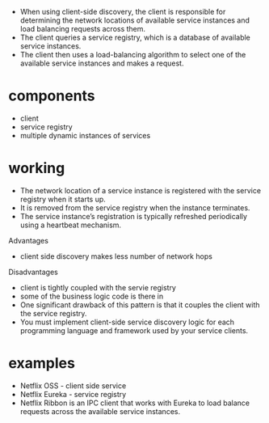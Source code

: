 * When using client-side discovery, the client is responsible for determining the network locations of available service instances and load balancing requests across them.
* The client queries a service registry, which is a database of available service instances. 
* The client then uses a load-balancing algorithm to select one of the available service instances and makes a request.



# components 
* client 
* service registry
* multiple dynamic instances of services


# working
* The network location of a service instance is registered with the service registry when it starts up.
* It is removed from the service registry when the instance terminates.
* The service instance’s registration is typically refreshed periodically using a heartbeat mechanism.




Advantages 
* client side discovery makes less number of network hops

Disadvantages
* client is tightly coupled with the servie registry 
* some of the business logic code is there in 
* One significant drawback of this pattern is that it couples the client with the service registry. 
* You must implement client-side service discovery logic for each programming language and framework used by your service clients.

# examples
* Netflix OSS - client side service
* Netflix Eureka - service registry
* Netflix Ribbon is an IPC client that works with Eureka to load balance requests across the available service instances. 

